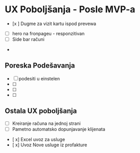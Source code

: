 # UX Poboljšanja - Posle MVP-a
- [x ] Dugme za vizit kartu ispod prevewa
- [ ] hero na fronpageu - responzitivan
- [ ] Side bar računi

- 
## Poreska Podešavanja
- [ ] podesiti u einstelen
- [ ] 
- [ ] 
- [ ] 

## Ostala UX poboljšanja
- [ ] Kreiranje računa na jednoj strani
- [ ] Pametno automatsko dopunjavanje klijenata
- [ x] Excel uvoz za usluge
- [ x] Uvoz Nove usluge iz profakture 